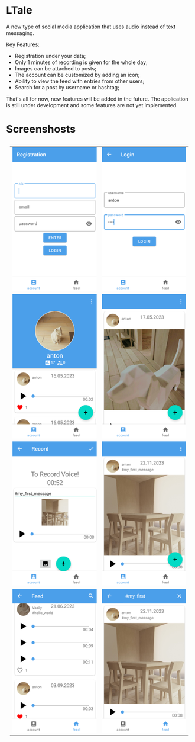# LTale

A new type of social media application that uses audio instead of text messaging.

Key Features:
- Registration under your data;
- Only 1 minutes of recording is given for the whole day;
- Images can be attached to posts;
- The account can be customized by adding an icon;
- Ability to view the feed with entries from other users;
- Search for a post by username or hashtag;

That's all for now, new features will be added in the future. The application is still under development and some features are not yet implemented.

# Screenshosts
<table style="padding:10px">
  <tr>
    <td><img src="https://github.com/vadhub/LTale/blob/master/registration.png" alt="1" width = 500></td>
    <td><img src="https://github.com/vadhub/LTale/blob/master/login.png" alt="2" width = 500></td>
  </tr>
  
  <tr>
    <td><img src="https://github.com/vadhub/LTale/blob/master/account.png" alt="3" width = 500></td>
    <td><img src="https://github.com/vadhub/LTale/blob/master/feed_acc.png" alt="4" width = 500></td>
  </tr>

  <tr>
    <td><img src="https://github.com/vadhub/LTale/blob/master/create_post.png" alt="5" width = 500></td>
    <td><img src="https://github.com/vadhub/LTale/blob/master/created_post.png" alt="6" width = 500></td>
  </tr>

  <tr>
    <td><img src="https://github.com/vadhub/LTale/blob/master/feed.png" alt="7" width = 500></td>
    <td><img src="https://github.com/vadhub/LTale/blob/master/search.png" alt="8" width = 500></td>
  </tr>
      
</table>
